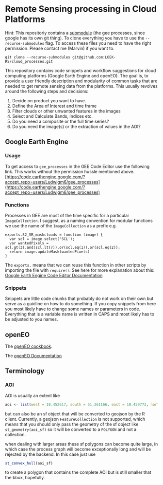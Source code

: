 # Remote Sensing processing in Cloud Platforms

Hint: This repositoriy contains a [submodule](https://git-scm.com/book/de/v2/Git-Tools-Submodule) (the gee processes, since google has its own git thing).
To clone everything you have to use the `--recurse-submodules` flag. To access these files you need to have the right permission. Please contact me (Marvin) if you want to.

```
git clone --recurse-submodules git@github.com:LOEK-RS/cloud_processes.git
```

This repository contains code snippets and workflow suggestions for cloud computing platforms (Google Earth Engine and openEO). The goal is, to provide a user friendly description and modularity of common tasks that are needed to get remote sensing data from the platforms. This usually revolves around the following steps and decisions:


1. Decide on product you want to have.
1. Define the Area of Interest and time frame
1. Filter clouds or other unwanted features in the images
1. Select and Calculate Bands, Indices etc.
1. Do you need a composite or the full time series?
1. Do you need the image(s) or the extraction of values in the AOI?


## Google Earth Engine

### Usage

To get access to `gee_processes` in the GEE Code Editor use the following link. This works without the permission hussle mentioned above.
[https://code.earthengine.google.com/?accept_repo=users/Ludwigm6/gee_processes](https://code.earthengine.google.com/?accept_repo=users/Ludwigm6/gee_processes)



### Functions

Processes in GEE are most of the time specific for a particular `ImageCollection`.
I suggest, as a naming convention for modular functions we use the name of the `ImageCollection` as a prefix e.g.

```
exports.S2_SR_maskclouds = function (image) {
  var scl = image.select('SCL');
  var wantedPixels = scl.gt(3).and(scl.lt(7)).or(scl.eq(1)).or(scl.eq(2));
  return image.updateMask(wantedPixels)
}
```

The `exports.` means that we can reuse this function in other scripts by importing the file with `require()`.
See here for more explanation about this: [Google Earth Engine Code Editor Documentation](https://developers.google.com/earth-engine/guides/playground)


### Snippets

Snippets are little code chunks that probably do not work on their own but serve as a guidline on how to do something.
If you copy snippets from here you most likely have to change some names or parameters in code. Everything that is a variable name is written in CAPS and most likely has to be adjusted to you names.


## openEO

The [openEO cookbook](https://openeo.org/documentation/1.0/cookbook/).

The [openEO Documentation](https://docs.openeo.cloud/)


## Terminology

### AOI

AOI is usually an extent like
```R
aoi <- list(west = 10.452617, south = 51.361166, east = 10.459773, north = 51.364194)
```
but can also be an sf object that will be converted to geojson by the R client. Currently, a geojson `FeatureCollection` is not supported, which means that you should only pass the geometry of the sf object like `st_geometry(aoi_sf)` so it will be converted to a `POLYGON` and not a collection.

when dealing with larger areas these sf polygons can become quite large, in which case the process graph will become exceptionally long and will be rejected by the backend. In this case just use
```R
st_convex_hull(aoi_sf)
```
to create a polygon that contains the complete AOI but is still smaller that the bbox, hopefully.
